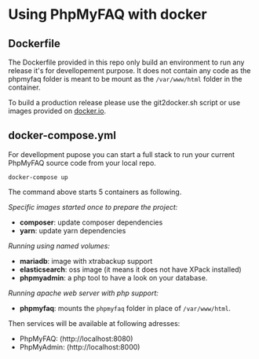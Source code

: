 # Using PhpMyFAQ with docker

## Dockerfile

The Dockerfile provided in this repo only build an environment to run any
release it's for devellopement purpose. It does not contain any code as the
phpmyfaq folder is meant to be mount as the `/var/www/html` folder in the
container.

To build a production release please use the git2docker.sh script or use images
provided on [docker.io](https://hub.docker.com/phpmyfaq).

## docker-compose.yml

For devellopment pupose you can start a full stack to run your current PhpMyFAQ
source code from your local repo.

    docker-compose up

The command above starts 5 containers as following.

_Specific images started once to prepare the project:_
- **composer**: update composer dependencies
- **yarn**: update yarn dependencies

_Running using named volumes:_
- **mariadb**: image with xtrabackup support
- **elasticsearch**: oss image (it means it does not have XPack installed)
- **phpmyadmin**: a php tool to have a look on your database.

_Running apache web server with php support:_
- **phpmyfaq**: mounts the `phpmyfaq` folder in place of `/var/www/html`.

Then services will be available at following adresses:

- PhpMyFAQ: (http://localhost:8080)
- PhpMyAdmin: (http://localhost:8000)

